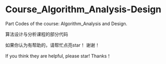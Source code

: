 # Course_Algorithm_Analysis-Design
Part Codes of the course: Algorithm_Analysis and Design. 

算法设计与分析课程的部分代码

如果你认为有帮助的，请帮忙点亮star！ 谢谢！

If you think they are helpful, please star! Thanks！
